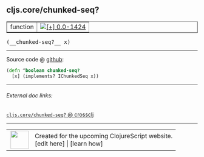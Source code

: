 ## cljs.core/chunked-seq?



 <table border="1">
<tr>
<td>function</td>
<td><a href="https://github.com/cljsinfo/cljs-api-docs/tree/0.0-1424"><img valign="middle" alt="[+] 0.0-1424" title="Added in 0.0-1424" src="https://img.shields.io/badge/+-0.0--1424-lightgrey.svg"></a> </td>
</tr>
</table>


 <samp>
(__chunked-seq?__ x)<br>
</samp>

---







Source code @ [github](https://github.com/clojure/clojurescript/blob/r2234/src/cljs/cljs/core.cljs#L1225-L1226):

```clj
(defn ^boolean chunked-seq?
  [x] (implements? IChunkedSeq x))
```

<!--
Repo - tag - source tree - lines:

 <pre>
clojurescript @ r2234
└── src
    └── cljs
        └── cljs
            └── <ins>[core.cljs:1225-1226](https://github.com/clojure/clojurescript/blob/r2234/src/cljs/cljs/core.cljs#L1225-L1226)</ins>
</pre>

-->

---



###### External doc links:

[`cljs.core/chunked-seq?` @ crossclj](http://crossclj.info/fun/cljs.core.cljs/chunked-seq%3F.html)<br>

---

 <table>
<tr><td>
<img valign="middle" align="right" width="48px" src="http://i.imgur.com/Hi20huC.png">
</td><td>
Created for the upcoming ClojureScript website.<br>
[edit here] | [learn how]
</td></tr></table>

[edit here]:https://github.com/cljsinfo/cljs-api-docs/blob/master/cljsdoc/cljs.core_chunked-seqQMARK.cljsdoc
[learn how]:https://github.com/cljsinfo/cljs-api-docs/wiki/cljsdoc-files

<!--

This information was too distracting to show to readers, but I'll leave it
commented here since it is helpful to:

- pretty-print the data used to generate this document
- and show how to retrieve that data



The API data for this symbol:

```clj
{:return-type boolean,
 :ns "cljs.core",
 :name "chunked-seq?",
 :signature ["[x]"],
 :history [["+" "0.0-1424"]],
 :type "function",
 :full-name-encode "cljs.core_chunked-seqQMARK",
 :source {:code "(defn ^boolean chunked-seq?\n  [x] (implements? IChunkedSeq x))",
          :title "Source code",
          :repo "clojurescript",
          :tag "r2234",
          :filename "src/cljs/cljs/core.cljs",
          :lines [1225 1226]},
 :full-name "cljs.core/chunked-seq?"}

```

Retrieve the API data for this symbol:

```clj
;; from Clojure REPL
(require '[clojure.edn :as edn])
(-> (slurp "https://raw.githubusercontent.com/cljsinfo/cljs-api-docs/catalog/cljs-api.edn")
    (edn/read-string)
    (get-in [:symbols "cljs.core/chunked-seq?"]))
```

-->
